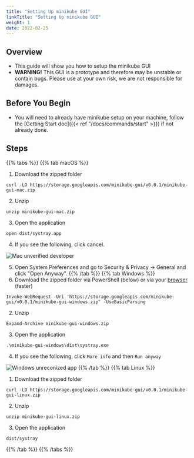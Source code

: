 ```yaml
---
title: "Setting Up minikube GUI"
linkTitle: "Setting Up minikube GUI"
weight: 1
date: 2022-02-25
---
```


## Overview

- This guide will show you how to setup the minikube GUI
- **WARNING!** This GUI is a prototype and therefore may be unstable or contain bugs. Please use at your own risk, we are not responsible for damages.

## Before You Begin

- You will need to already have minikube setup on your machine, follow the [Getting Start doc]({{< ref "/docs/commands/start" >}}) if not already done.

## Steps

{{% tabs %}}
{{% tab macOS %}}
1. Download the zipped folder
```shell
curl -LO https://storage.googleapis.com/minikube-gui/v0.0.1/minikube-gui-mac.zip
```

2. Unzip
```shell
unzip minikube-gui-mac.zip
```

3. Open the application
```shell
open dist/systray.app
```

4. If you see the following, click cancel.

![Mac unverified developer](/images/gui/mac.png)

5. Open System Preferences and go to Security & Privacy -> General and click "Open Anyway".
{{% /tab %}}
{{% tab Windows %}}
1. Download the zipped folder via PowerShell (below) or via your [browser](https://storage.googleapis.com/minikube-gui/v0.0.1/minikube-gui-windows.zip) (faster)
```shell
Invoke-WebRequest -Uri 'https://storage.googleapis.com/minikube-gui/v0.0.1/minikube-gui-windows.zip' -UseBasicParsing
```

2. Unzip
```shell
Expand-Archive minikube-gui-windows.zip
```

3. Open the application
```shell
.\minikube-gui-windows\dist\systray.exe
```

4. If you see the following, click `More info` and then `Run anyway`

![Windows unreconized app](/images/gui/windows.png)
{{% /tab %}}
{{% tab Linux %}}
1. Download the zipped folder
```shell
curl -LO https://storage.googleapis.com/minikube-gui/v0.0.1/minikube-gui-linux.zip
```

2. Unzip
```shell
unzip minikube-gui-linux.zip
```

3. Open the application
```shell
dist/systray
```
{{% /tab %}}
{{% /tabs %}}

